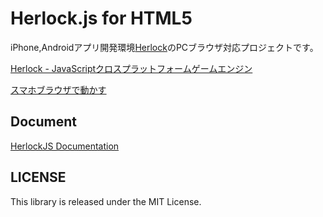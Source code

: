 Herlock.js for HTML5
==================


iPhone,Androidアプリ開発環境[Herlock](https://herlock.do/‎)のPCブラウザ対応プロジェクトです。

[Herlock - JavaScriptクロスプラットフォームゲームエンジン](https://herlock.do/‎)

[スマホブラウザで動かす](http://bobbysmv.github.io/Herlock.js-for-Web/player.html?url=http://bobbysmv.github.io/Herlock.js-for-Web/test/sample/main.js&useViewCSS=1)

Document
--------
[HerlockJS Documentation](http://doc.herlock.do/js/ja/)

LICENSE
-------
This library is released under the MIT License.
